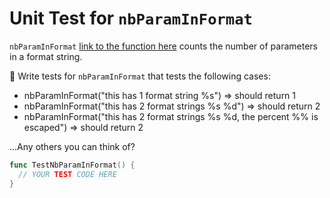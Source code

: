 # Unit Test for `nbParamInFormat` 

`nbParamInFormat` [link to the function here](https://github.com/xeonx/timeago/blob/master/timeago.go#L160-L162)
counts the number of parameters in a format string. 

:star2: Write tests for `nbParamInFormat` that tests the following cases:
  * nbParamInFormat("this has 1 format string %s") => should return 1
  * nbParamInFormat("this has 2 format strings %s %d") => should return 2
  * nbParamInFormat("this has 2 format strings %s %d, the percent %% is escaped") => should return 2

...Any others you can think of?

```go
func TestNbParamInFormat() {
  // YOUR TEST CODE HERE 
}
```
